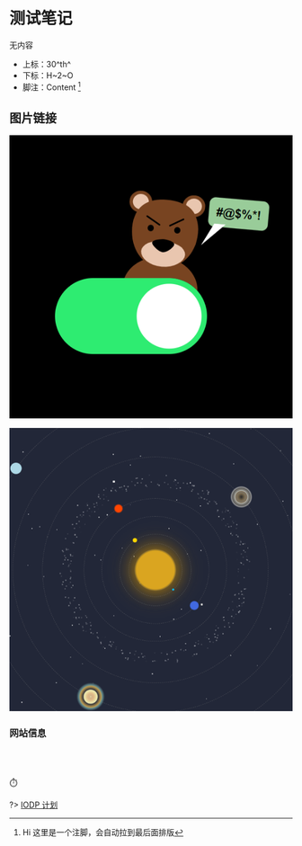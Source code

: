 # 测试笔记

无内容

- 上标：30^th^
- 下标：H~2~O
- 脚注：Content [^1]
  [^1]:Hi 这里是一个注脚，会自动拉到最后面排版

## 图片链接

[![小熊不想让你按按钮](../../fun/bearcheck/Previews.png?center "小熊不想让你按按钮" )](../../fun/bearcheck/index.html ':ignore')

[![太阳系](../../fun/solar/Previews.png?center "太阳系")](../../fun/solar/index.html ':ignore')

### 网站信息

<br>

<!-- 访问量等信息 -->
<span id="busuanzi_container_site_pv" style='display:none'>
▶👀 总访问量：<span id="busuanzi_value_site_pv"></span> 次
</span>
<br>
<span id="busuanzi_container_site_uv" style='display:none'>
▶🚴‍♂️ 总访客数：<span id="busuanzi_value_site_uv"></span> 人
</span>
<br>
<span id="sitetime">
⏱️
</span>

?> [IODP 计划](Page/Brief/IODP计划 "关于IODP 计划的笔记")
